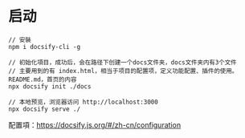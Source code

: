 # 启动

```常用操作
// 安裝
npm i docsify-cli -g 

// 初始化項目，成功后，会在路径下创建一个docs文件夹，docs文件夹内有3个文件
// 主要用到的有 index.html，相当于项目的配置项，定义功能配置、插件的使用。README.md，首页的内容
npx docsify init ./docs 

// 本地预览，浏览器访问 http://localhost:3000
npx docsify serve ./ 
```

配置項：<https://docsify.js.org/#/zh-cn/configuration>
